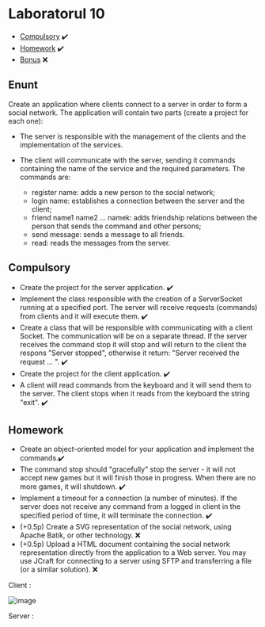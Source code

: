 # Laboratorul 10

  * [Compulsory](#Compulsory) :heavy_check_mark:
  * [Homework](#homework) :heavy_check_mark:
  * [Bonus](#Bonus) ❌

## Enunt

Create an application where clients connect to a server in order to form a social network. The application will contain two parts (create a project for each one):
  
  * The server is responsible with the management of the clients and the implementation of the services.
  * The client will communicate with the server, sending it commands containing the name of the service and the required parameters. The commands are:
        
       - register name: adds a new person to the social network;
       - login name: establishes a connection between the server and the client;
       - friend name1 name2 ... namek: adds friendship relations between the person that sends the command and other persons;
       - send message: sends a message to all friends.
       - read: reads the messages from the server.
    
## Compulsory

  * Create the project for the server application. :heavy_check_mark:
  * Implement the class responsible with the creation of a ServerSocket running at a specified port. The server will receive requests (commands) from clients and it will execute them. :heavy_check_mark:
  * Create a class that will be responsible with communicating with a client Socket. The communication will be on a separate thread. If the server receives the command stop it will stop and will return to the client the respons "Server stopped", otherwise it return: "Server received the request ... ". :heavy_check_mark:
  * Create the project for the client application. :heavy_check_mark:
  * A client will read commands from the keyboard and it will send them to the server. The client stops when it reads from the keyboard the string "exit". :heavy_check_mark:

## Homework

   * Create an object-oriented model for your application and implement the commands.:heavy_check_mark:
   * The command stop should "gracefully" stop the server - it will not accept new games but it will finish those in progress. When there are no more games, it will shutdown. :heavy_check_mark:
   * Implement a timeout for a connection (a number of minutes). If the server does not receive any command from a logged in client in the specified period of time, it will terminate the connection. :heavy_check_mark:
   * (+0.5p) Create a SVG representation of the social network, using Apache Batik, or other technology. ❌
   * (+0.5p) Upload a HTML document containing the social network representation directly from the application to a Web server. You may use JCraft for connecting to a server using SFTP and transferring a file (or a similar solution). ❌


Client :

![image](https://user-images.githubusercontent.com/79217056/169281116-05d5cf08-21b8-47eb-9375-8145d077b3ca.png)

Server :






